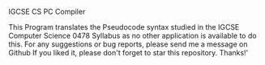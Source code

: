 IGCSE CS PC Compiler

This Program translates the Pseudocode syntax studied in the IGCSE Computer Science 0478 Syllabus as no other application is available to do this.
For any suggestions or bug reports, please send me a message on Github
If you liked it, please don't forget to star this repository. Thanks!'